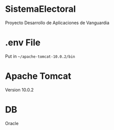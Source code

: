 # SistemaElectoral
Proyecto Desarrollo de Aplicaciones de Vanguardia

# .env File
Put in  `~/apache-tomcat-10.0.2/bin`

# Apache Tomcat
Version 10.0.2

# DB
Oracle
